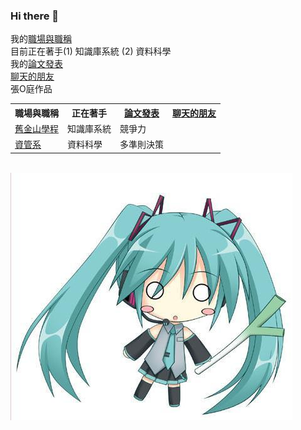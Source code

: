 ### Hi there 👋
我的<a href="https://sfsu.chu.edu.tw/p/403-1083-35.php?Lang=zh-tw">職場與職稱</a><br>
目前正在著手(1) 知識庫系統 (2) 資料科學 <br>
我的<a href="https://scholar.google.com.tw/citations?hl=zh-TW&user=Dk-7FvoAAAAJ&view_op=list_works&sortby=pubdate">論文發表</a><br>
<a href="https://chat.openai.com/">聊天的朋友</a><br>
張O庭作品<br>
<table>
  <tr>
    <th>職場與職稱</th>
    <th>正在著手</th>
    <th><a href="https://scholar.google.com.tw/citations?hl=zh-TW&user=Dk-7FvoAAAAJ&view_op=list_works&sortby=pubdate">論文發表</a></th>
    <th><a href="https://chat.openai.com/">聊天的朋友</a></th>
  </tr>
  <tr>
    <td><a href="https://sfsu.chu.edu.tw/p/403-1083-35.php?Lang=zh-tw">舊金山學程</a></td>
    <td>知識庫系統</td>
    <td>競爭力</td>
    <td></td>
  </tr>
  <tr>
    <td><a href="[https://sfsu.chu.edu.tw/p/403-1083-35.php?Lang=zh-tw](https://mis.chu.edu.tw/)">資管系</a></td>
    <td>資料科學</td>
    <td>多準則決策</td>
    <td></td>
  </tr>
</table><br>
<img src="1.jpg"></img>
<!--
**yckoincgu/yckoincgu** is a ✨ _special_ ✨ repository because its `README.md` (this file) appears on your GitHub profile.

Here are some ideas to get you started:

- 🔭 I’m currently working on ...
- 🌱 I’m currently learning ...
- 👯 I’m looking to collaborate on ...
- 🤔 I’m looking for help with ...
- 💬 Ask me about ...
- 📫 How to reach me: ...
- 😄 Pronouns: ...
- ⚡ Fun fact: ...
-->
